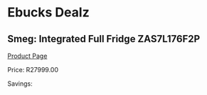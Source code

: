 
# Ebucks Dealz
## Smeg: Integrated Full Fridge ZAS7L176F2P
[Product Page](https://www.ebucks.com/web/shop/productSelected.do?prodId=1183675665&catId=1196429345)

Price: R27999.00

Savings: 


	